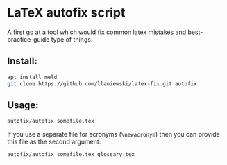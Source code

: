 # LaTeX autofix script

A first go at a tool which would fix common latex mistakes and best-practice-guide type of things.

## Install:

```bash
apt install meld
git clone https://github.com/llaniewski/latex-fix.git autofix
```

## Usage:
```bash
autofix/autofix somefile.tex
```

If you use a separate file for acronyms (`\newacronym`) then you can provide this file as the second argument:
```bash
autofix/autofix somefile.tex glossary.tex
```


